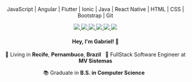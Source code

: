 <p align="center">
  JavaScript | Angular | Flutter | Ionic | Java | React Native | HTML | CSS | Bootstrap | Git
</p>

<p align="center">
  <a
    href="https://web.whatsapp.com/send?phone=+5581997844512" 
    alt="WhatsApp"
    target="blank"
  >
    <img src="https://img.shields.io/badge/-WhatsApp-28A745?style=flat&logo=WhatsApp&logoColor=white" />
  </a>
  <a
    href="mailto:gabrielbazante7@gmail.com" 
    alt="Gmail"
    target="blank"
  >
    <img src="https://img.shields.io/badge/-Gmail-28A745?style=flat&logo=google-gmail&logoColor=white" />
  </a>
  <a
    href="https://www.linkedin.com/in/gabriel-bazante-20a85911a/" 
    alt="LinkedIn"
    target="blank"
  >
    <img src="https://img.shields.io/badge/-LinkedIn-28A745?style=flat&logo=Linkedin&logoColor=white" />
  </a>
  <a
    href="https://github.com/gabrielbazante"
    alt="GitHub"
    target="blank"
  >
    <img src="https://img.shields.io/badge/-GitHub-28A745?style=flat&logo=Github&logoColor=white" />
  </a>
  <a
    href="https://www.facebook.com/gabrielbazante" 
    alt="Facebook"
    target="blank"
  >
    <img src="https://img.shields.io/badge/-Facebook-28A745?style=flat&logo=Facebook&logoColor=white" />
  </a>
  <a
    href="https://www.instagram.com/gabrielbazante" 
    alt="Instagram"
    target="blank"
  >
    <img src="https://img.shields.io/badge/-Instagram-28A745?style=flat&logo=Instagram&logoColor=white" />
  </a>
</p>

<h4 align="center">
  Hey, I'm Gabriel! 👋
</h4>
<p align="center">
  📌 Living in <b>Recife</b>, <b>Pernambuco</b>, <b>Brazil</b> &nbsp; 💼 FullStack Software Engineer at <b>MV Sistemas</b>
</p>
<p align="center">
  📚 Graduate in <b>B.S. in Computer Science</b> &nbsp;
</p>
